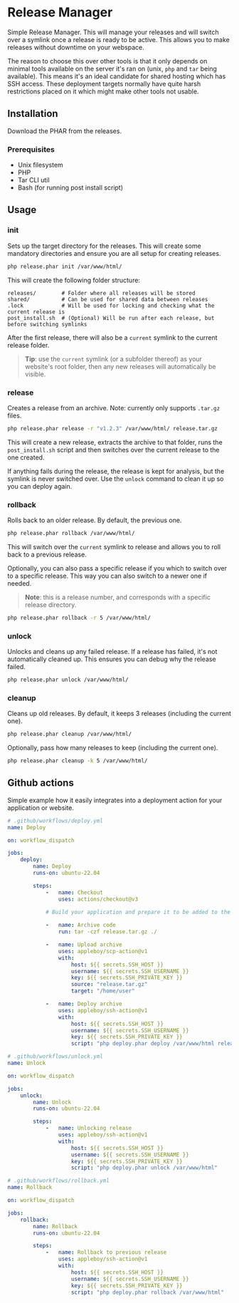 # Release Manager
Simple Release Manager. This will manage your releases and will switch over a symlink once a release is ready to be active. This allows you to make releases without downtime on your webspace.

The reason to choose this over other tools is that it only depends on minimal tools available on the server it's ran on (unix, `php` and `tar` being available). This means it's an ideal candidate for shared hosting which has SSH access. These deployment targets normally have quite harsh restrictions placed on it which might make other tools not usable.

## Installation
Download the PHAR from the releases.

### Prerequisites
* Unix filesystem
* PHP
* Tar CLI util
* Bash (for running post install script)

## Usage
### init
Sets up the target directory for the releases. This will create some mandatory directories and ensure you are all setup for creating releases.
```bash
php release.phar init /var/www/html/
```
This will create the following folder structure:
```
releases/        # Folder where all releases will be stored
shared/          # Can be used for shared data between releases
.lock            # Will be used for locking and checking what the current release is
post_install.sh  # (Optional) Will be run after each release, but before switching symlinks
```

After the first release, there will also be a `current` symlink to the current release folder. 
> **Tip**: use the `current` symlink (or a subfolder thereof) as your website's root folder, then any new releases will automatically be visible.

### release
Creates a release from an archive. Note: currently only supports `.tar.gz` files.
```bash
php release.phar release -r "v1.2.3" /var/www/html/ release.tar.gz
```
This will create a new release, extracts the archive to that folder, runs the `post_install.sh` script and then switches over the current release to the one created. 

If anything fails during the release, the release is kept for analysis, but the symlink is never switched over. Use the `unlock` command to clean it up so you can deploy again.

### rollback
Rolls back to an older release. By default, the previous one.
```bash
php release.phar rollback /var/www/html/
```
This will switch over the `current` symlink to release and allows you to roll back to a previous release.

Optionally, you can also pass a specific release if you which to switch over to a specific release. This way you can also switch to a newer one if needed. 
> **Note**: this is a release number, and corresponds with a specific release directory.
```bash
php release.phar rollback -r 5 /var/www/html/
```

### unlock
Unlocks and cleans up any failed release. If a release has failed, it's not automatically cleaned up. This ensures you can debug why the release failed.
```bash
php release.phar unlock /var/www/html/
```

### cleanup
Cleans up old releases. By default, it keeps 3 releases (including the current one).
```bash
php release.phar cleanup /var/www/html/
```

Optionally, pass how many releases to keep (including the current one).
```bash
php release.phar cleanup -k 5 /var/www/html/
```

## Github actions
Simple example how it easily integrates into a deployment action for your application or website.

```yaml
# .github/workflows/deploy.yml
name: Deploy

on: workflow_dispatch

jobs:
    deploy:
        name: Deploy
        runs-on: ubuntu-22.04

        steps:
            -   name: Checkout
                uses: actions/checkout@v3
                
            # Build your application and prepare it to be added to the release archive

            -   name: Archive code
                run: tar -czf release.tar.gz ./

            -   name: Upload archive
                uses: appleboy/scp-action@v1
                with:
                    host: ${{ secrets.SSH_HOST }}
                    username: ${{ secrets.SSH_USERNAME }}
                    key: ${{ secrets.SSH_PRIVATE_KEY }}
                    source: "release.tar.gz"
                    target: "/home/user"

            -   name: Deploy archive
                uses: appleboy/ssh-action@v1
                with:
                    host: ${{ secrets.SSH_HOST }}
                    username: ${{ secrets.SSH_USERNAME }}
                    key: ${{ secrets.SSH_PRIVATE_KEY }}
                    script: "php deploy.phar deploy /var/www/html release.tar.gz"
```

```yaml
# .github/workflows/unlock.yml
name: Unlock

on: workflow_dispatch

jobs:
    unlock:
        name: Unlock
        runs-on: ubuntu-22.04

        steps:
            -   name: Unlocking release
                uses: appleboy/ssh-action@v1
                with:
                    host: ${{ secrets.SSH_HOST }}
                    username: ${{ secrets.SSH_USERNAME }}
                    key: ${{ secrets.SSH_PRIVATE_KEY }}
                    script: "php deploy.phar unlock /var/www/html"
```

```yaml
# .github/workflows/rollback.yml
name: Rollback

on: workflow_dispatch

jobs:
    rollback:
        name: Rollback
        runs-on: ubuntu-22.04

        steps:
            -   name: Rollback to previous release
                uses: appleboy/ssh-action@v1
                with:
                    host: ${{ secrets.SSH_HOST }}
                    username: ${{ secrets.SSH_USERNAME }}
                    key: ${{ secrets.SSH_PRIVATE_KEY }}
                    script: "php deploy.phar rollback /var/www/html"

```
